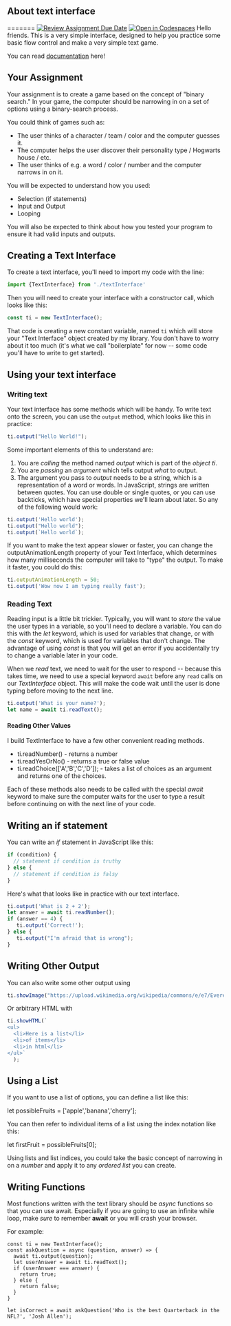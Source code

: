 ## About text interface
=======
[![Review Assignment Due Date](https://classroom.github.com/assets/deadline-readme-button-22041afd0340ce965d47ae6ef1cefeee28c7c493a6346c4f15d667ab976d596c.svg)](https://classroom.github.com/a/kLdcRcbG)
[![Open in Codespaces](https://classroom.github.com/assets/launch-codespace-2972f46106e565e64193e422d61a12cf1da4916b45550586e14ef0a7c637dd04.svg)](https://classroom.github.com/open-in-codespaces?assignment_repo_id=15833559)
Hello friends. This is a very simple interface, designed to help you practice some basic flow control and make a very simple text game.


You can read [documentation](https://thinkle-iacs.github.io/Text-Interface-Sandbox/) here!

## Your Assignment
Your assignment is to create a game based on the concept of "binary search." In your game, the computer should
be narrowing in on a set of options using a binary-search process.

You could think of games such as:

- The user thinks of a character / team / color and the computer guesses it.
- The computer helps the user discover their personality type / Hogwarts house / etc.
- The user thinks of e.g. a word / color / number and the computer narrows in on it.

You will be expected to understand how you used:

- Selection (if statements)
- Input and Output
- Looping

You will also be expected to think about how you tested your program to ensure
it had valid inputs and outputs.

## Creating a Text Interface 

To create a text interface, you'll need to import my code
with the line:

```ts
import {TextInterface} from './textInterface'
```

Then you will need to create your interface with a constructor call, which looks like this:

```ts
const ti = new TextInterface();
```

That code is creating a new constant variable, named `ti` which will store your "Text Interface" object created by my library. You don't have to worry about it too much (it's what we call "boilerplate" for now -- some code you'll have to write to get started).

## Using your text interface

### Writing text

Your text interface has some methods which will be handy. To write text onto the screen, you can use the `output` method, which looks like this in practice:

```typescript
ti.output("Hello World!");
```

Some important elements of this to understand are:

1. You are *calling* the method named *output* which is part of the *object* *ti*.
2. You are *passing* an *argument* which tells output *what* to output.
3. The argument you pass to *output* needs to be a string, which is a representation of a word or words. In JavaScript, strings are written between quotes. You can use double or single quotes, or you can use backticks, which have special properties we'll learn about later. So any of the following would work:

```typescript
ti.output('Hello world');
ti.output("Hello world");
ti.output(`Hello world`);
```

If you want to make the text appear slower or faster, you can change the outputAnimationLength property of your Text Interface, which determines how many milliseconds the computer will take to "type" the output. To make it faster, you could do this:

```typescript
ti.outputAnimationLength = 50;
ti.output('Wow now I am typing really fast');
```

### Reading Text

Reading input is a little bit trickier. Typically, you will want to *store* the value the user types in a variable, so you'll need to declare a variable. You can do this with the *let* keyword, which is used for variables that change, or with the *const* keyword, which is used for variables that don't change. The advantage of using *const* is that you will get an error if you accidentally try to change a variable later in your code. 

When we *read* text, we need to wait for the user to respond -- because this takes time, we need to use a special keyword `await` before any `read` calls on our *TextInterface* object. This will make the code wait until the user is done typing before moving to the next line.

```typescript
ti.output('What is your name?');
let name = await ti.readText();
```

#### Reading Other Values

I build TextInterface to have a few other convenient reading methods.

* ti.readNumber() - returns a number
* ti.readYesOrNo() - returns a true or false value
* ti.readChoice(['A','B','C','D']); - takes a list of choices as an argument and returns one of the choices.

Each of these methods also needs to be called with the special *await* keyword to make sure the computer waits for the user to type a result before continuing on with the next line of your code.

## Writing an if statement

You can write an *if* statement in JavaScript like this:

```typescript
if (condition) {
  // statement if condition is truthy
} else {
  // statement if condition is falsy
}
```

Here's what that looks like in practice with our text interface.

```typescript
ti.output('What is 2 + 2');
let answer = await ti.readNumber();
if (answer == 4) {
   ti.output('Correct!');
} else {
   ti.output("I'm afraid that is wrong");
}
```

## Writing Other Output

You can also write some other output using

```typescript
ti.showImage("https://upload.wikimedia.org/wikipedia/commons/e/e7/Everest_North_Face_toward_Base_Camp_Tibet_Luca_Galuzzi_2006.jpg");
```

Or arbitrary HTML with

```typescript
ti.showHTML(`
<ul>
  <li>Here is a list</li>
  <li>of items</li>
  <li>in html</li>
</ul>`
  );
  ```

## Using a List

If you want to use a list of options, you can define a list like this:

let possibleFruits = ['apple','banana','cherry'];

You can then refer to individual items of a list using the index notation like this:

let firstFruit = possibleFruits[0];

Using lists and list indices, you could take the basic concept of narrowing in 
on a *number* and apply it to any *ordered list* you can create.

## Writing Functions

Most functions written with the text library should be *async* functions so that you can use await. Especially if you
are going to use an infinite while loop, make *sure* to remember **await** or you will crash your browser.

For example:

```
const ti = new TextInterface();
const askQuestion = async (question, answer) => {
  await ti.output(question);
  let userAnswer = await ti.readText();
  if (userAnswer === answer) {
    return true;
  } else {
    return false;
  }
}

let isCorrect = await askQuestion('Who is the best Quarterback in the NFL?', 'Josh Allen');
```